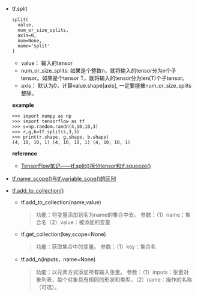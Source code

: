 - tf.split

  ```
  split(
    value,
    num_or_size_splits,
    axis=0,
    num=None,
    name='split'
  )
  ```
  - value： 输入的tensor 
  - num_or_size_splits: 如果是个整数n，就将输入的tensor分为n个子tensor。如果是个tensor T，就将输入的tensor分为len(T)个子tensor。 
  - axis： 默认为0，计算value.shape[axis], 一定要能被num_or_size_splits整除。 
  
  **example**
  ```
  >>> import numpy as np
  >>> import tensorflow as tf
  >>> s=np.random.randn(4,10,10,3)
  >>> r,g,b=tf.split(s,3,3)
  >>> print(r.shape, g.shape, b.shape)
  (4, 10, 10, 1) (4, 10, 10, 1) (4, 10, 10, 1)
  ```
  
  **reference**
  - [TensorFlow笔记——tf.split()拆分tensor和tf.squeeze()](https://blog.csdn.net/liuweiyuxiang/article/details/81192547)

- [tf.name_scope()与tf.variable_sope()的区别](https://www.zhihu.com/question/54513728/answer/181819324)

- [tf.add_to_collection()](https://blog.csdn.net/william_hehe/article/details/78732497)
  - tf.add_to_collection(name,value) 
    > 功能：将变量添加到名为name的集合中去。 
    > 参数：（1）name：集合名（2）value：被添加的变量
  - tf.get_collection(key,scope=None)
    > 功能：获取集合中的变量。
    > 参数：（1）key：集合名
  - tf.add_n(inputs，name=None) 
    > 功能：以元素方式添加所有输入张量。
    > 参数：（1）inputs：张量对象列表，每个对象具有相同的形状和类型。（2）name：操作的名称（可选）。
